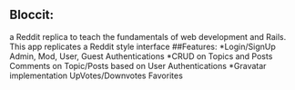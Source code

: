 ## Bloccit:
  a Reddit replica to teach the fundamentals of web development and Rails. This app replicates a Reddit style interface
 ##Features: 
 *Login/SignUp Admin, Mod, User, Guest Authentications 
 *CRUD on Topics and Posts Comments on Topic/Posts based on User Authentications
 *Gravatar implementation UpVotes/Downvotes Favorites
